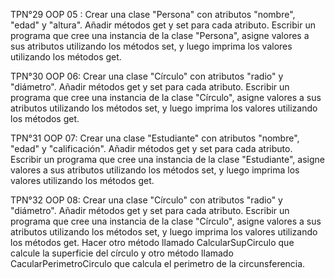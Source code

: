 TPN°29 OOP 05 :
Crear una clase "Persona" con atributos "nombre", "edad" y "altura". Añadir métodos get y set para cada atributo. 
Escribir un programa que cree una instancia de la clase "Persona", asigne valores a sus atributos utilizando los 
métodos set, y luego imprima los valores utilizando los métodos get.

TPN°30 OOP 06:
Crear una clase "Círculo" con atributos "radio" y "diámetro". Añadir métodos get y set para cada atributo. Escribir 
un programa que cree una instancia de la clase "Círculo", asigne valores a sus atributos utilizando los métodos set, 
y luego imprima los valores utilizando los métodos get.

TPN°31 OOP 07:
Crear una clase "Estudiante" con atributos "nombre", "edad" y "calificación". Añadir métodos get y set para cada
atributo. Escribir un programa que cree una instancia de la clase "Estudiante", asigne valores a sus atributos 
utilizando los métodos set, y luego imprima los valores utilizando los métodos get.

TPN°32 OOP 08:
Crear una clase "Círculo" con atributos "radio" y "diámetro". Añadir métodos get y 
set para cada atributo. Escribir un programa que cree una instancia de la clase "Círculo", asigne valores a sus 
atributos utilizando los métodos set, y luego imprima los valores utilizando los métodos get. Hacer otro método
llamado CalcularSupCirculo que calcule la superficie del círculo y otro método llamado CacularPerimetroCirculo 
que calcula el perimetro de la circunsferencia.
